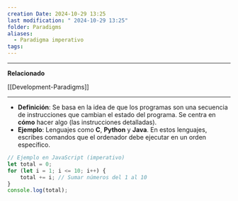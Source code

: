 ```yaml
---
creation Date: 2024-10-29 13:25
last modification: " 2024-10-29 13:25"
folder: Paradigms
aliases:
  - Paradigma imperativo
tags:
---
```

___
**Relacionado**

[[Development-Paradigms]]
___
- **Definición**:
	Se basa en la idea de que los programas son una secuencia de instrucciones que cambian el estado del programa. Se centra en **cómo** hacer algo (las instrucciones detalladas).
- **Ejemplo**:
	Lenguajes como **C**, **Python** y **Java**. En estos lenguajes, escribes comandos que el ordenador debe ejecutar en un orden específico.

```javascript
// Ejemplo en JavaScript (imperativo)
let total = 0;
for (let i = 1; i <= 10; i++) {
    total += i; // Sumar números del 1 al 10
}
console.log(total);
```